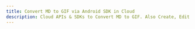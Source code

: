 ---title: Convert MD to GIF via Android SDK in Clouddescription: Cloud APIs & SDKs to Convert MD to GIF. Also Create, Edit & Render Microsoft Word & OpenOffice documents in the Cloud.---